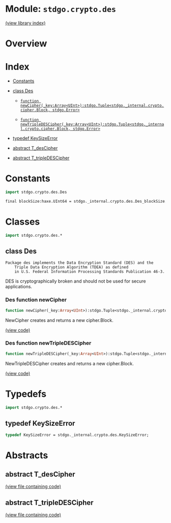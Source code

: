 # Module: `stdgo.crypto.des`

[(view library index)](../../stdgo.md)


# Overview


# Index


- [Constants](<#constants>)

- [class Des](<#class-des>)

  - [`function newCipher(_key:Array<UInt>):stdgo.Tuple<stdgo._internal.crypto.cipher.Block, stdgo.Error>`](<#des-function-newcipher>)

  - [`function newTripleDESCipher(_key:Array<UInt>):stdgo.Tuple<stdgo._internal.crypto.cipher.Block, stdgo.Error>`](<#des-function-newtripledescipher>)

- [typedef KeySizeError](<#typedef-keysizeerror>)

- [abstract T\_desCipher](<#abstract-t_descipher>)

- [abstract T\_tripleDESCipher](<#abstract-t_tripledescipher>)

# Constants


```haxe
import stdgo.crypto.des.Des
```


```haxe
final blockSize:haxe.UInt64 = stdgo._internal.crypto.des.Des_blockSize.blockSize
```


# Classes


```haxe
import stdgo.crypto.des.*
```


## class Des


```
Package des implements the Data Encryption Standard (DES) and the
    Triple Data Encryption Algorithm (TDEA) as defined
    in U.S. Federal Information Processing Standards Publication 46-3.
```

DES is cryptographically broken and should not be used for secure
applications.  

### Des function newCipher


```haxe
function newCipher(_key:Array<UInt>):stdgo.Tuple<stdgo._internal.crypto.cipher.Block, stdgo.Error>
```



NewCipher creates and returns a new cipher.Block.  

[\(view code\)](<./Des.hx#L89>)


### Des function newTripleDESCipher


```haxe
function newTripleDESCipher(_key:Array<UInt>):stdgo.Tuple<stdgo._internal.crypto.cipher.Block, stdgo.Error>
```



NewTripleDESCipher creates and returns a new cipher.Block.  

[\(view code\)](<./Des.hx#L99>)


# Typedefs


```haxe
import stdgo.crypto.des.*
```


## typedef KeySizeError


```haxe
typedef KeySizeError = stdgo._internal.crypto.des.KeySizeError;
```


# Abstracts


## abstract T\_desCipher


[\(view file containing code\)](<./Des.hx>)


## abstract T\_tripleDESCipher


[\(view file containing code\)](<./Des.hx>)


